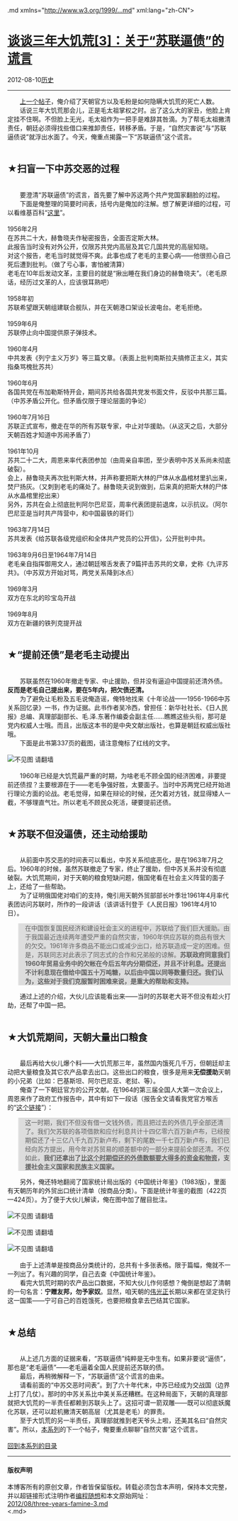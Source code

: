<!DOCTYPE.md>
.md xmlns="http://www.w3.org/1999/...md" xml:lang="zh-CN">
<head>
<meta http-equiv="Content-Type" content="text.md; charset=utf-8" />
<meta name="generator" content="Python script by program.think@gmail.com" />
<meta name="provider" content="program-think.blogspot.com" />
<link type="text/css" rel="stylesheet" href="../../css/program-think.css" />
<title>谈谈三年大饥荒[3]：关于“苏联逼债”的谎言 - 编程随想的博客</title>
</head>
<body>
<div id="main" style="width:100%;">
<h1><a href="../../index.md" title="回到首页">谈谈三年大饥荒[3]：关于“苏联逼债”的谎言</a></h1>
<div class="post-info"><span class="date-header">2012-08-10</span><a href="../../tags/E58E86E58FB2.md" class="tag">历史</a> </div>
<hr>
<div class="post">
&#12288;&#12288;<a href="../../2012/05/three-years-famine-2.md">上一个帖子</a>，俺介绍了天朝官方以及毛粉是如何隐瞒大饥荒的死亡人数。<br />&#12288;&#12288;话说三年大饥荒那会儿，正是毛太祖掌权之时。出了这么大的家丑，他脸上肯定挂不住啊。不但脸上无光，毛太祖作为一把手是难辞其咎滴。为了帮毛太祖撇清责任，朝廷必须得找些借口来推卸责任，转移矛盾。于是，“自然灾害说”与“苏联逼债说”就浮出水面了。今天，俺重点揭露一下“苏联逼债”这个谎言。<a name='more'></a><!--program-think--><br /><br /><h2>★扫盲一下中苏交恶的过程</h2><br />&#12288;&#12288;要澄清“苏联逼债”的谎言，首先要了解中苏这两个共产党国家翻脸的过程。<br />&#12288;&#12288;下面是俺整理的简要时间表，括号内是俺加的注解。想了解更详细的过程，可以看维基百科“<a href="http://zh.wikipedia.org/zh-cn/%E4%B8%AD%E8%8B%8F%E4%BA%A4%E6%81%B6" target="_blank" rel="nofollow">这里</a>”。<br /><br />1956年2月<br />在苏共二十大，赫鲁晓夫作秘密报告，全面否定斯大林。<br />此报告当时没有对外公开，仅限苏共党内高层及其它几国共党的高层知晓。<br />对这个报告，老毛当时就觉得不爽。此事也成了老毛的主要心病——他很担心自己死后遭到批判。（做了亏心事，害怕被清算）<br />老毛在10年后发动文革，主要目的就是“揪出睡在我们身边的赫鲁晓夫”。（老毛原话，经历过文革的人，应该很耳熟吧）<br /><br />1958年初<br />苏联希望跟天朝组建联合舰队，并在天朝港口架设长波电台。老毛拒绝。<br /><br />1959年6月<br />苏联停止向中国提供原子弹技术。<br /><br />1960年4月<br />中共发表《列宁主义万岁》等三篇文章。（表面上批判南斯拉夫搞修正主义，其实指桑骂槐批苏共）<br /><br />1960年6月<br />各国共党在布加勒斯特开会，期间苏共给各国共党发书面文件，反驳中共那三篇。（中苏矛盾公开化。但矛盾仅限于理论层面的争论）<br /><br />1960年7月16日<br />苏联正式宣布，撤走在华的所有苏联专家，中止对华援助。（从这天之后，大部分天朝百姓才知道中苏闹矛盾了）<br /><br />1961年10月<br />苏共二十二大，周恩来率代表团参加（由周亲自率团，至少表明中苏关系尚未彻底破裂）。<br />会上，赫鲁晓夫再次批判斯大林，并声称要把斯大林的尸体从水晶棺材里扒出来，焚尸扬灰。（又刺到老毛的痛处了。赫鲁晓夫说到做到，后来真的把斯大林的尸体从水晶棺里挖出来）<br />另外，苏共在会上彻底批判阿尔巴尼亚，周率代表团提前退席，以示抗议。（阿尔巴尼亚是当时共产阵营中，和中国最铁的哥们）<br /><br />1963年7月14日<br />苏共发表《给苏联各级党组织和全体共产党员的公开信》，公开批判中共。<br /><br />1963年9月6日至1964年7月14日<br />老毛亲自指挥御用文人，通过朝廷喉舌发表了9篇抨击苏共的文章，史称《九评苏共》。（中苏双方开始对骂，两党关系降到冰点）<br /><br />1969年3月<br />双方在东北的珍宝岛开战<br /><br />1969年8月<br />双方在新疆的铁列克提开战<br /><br /><h2>★“提前还债”是老毛主动提出</h2><br />&#12288;&#12288;苏联虽然在1960年撤走专家、中止援助，但并没有逼迫中国提前还清外债。<b>反而是老毛自己提出来，要在5年内，把欠债还清。</b><br />&#12288;&#12288;为了避免让毛粉及五毛说俺造谣，俺特地找来《十年论战——1956-1966中苏关系回忆录》一书，作为证据。此书作者吴冷西，曾担任：新华社社长、《日人民报》总编、真理部副部长、毛.泽.东著作编委会副主任......瞧瞧这些头衔，那可是党内权威人士哦。而且，出版这本书的是中央文献出版社，也算是朝廷权威出版社哦。<br />&#12288;&#12288;下面是此书第337页的截图，请注意俺标了红线的文字。<br /><br /><img src="../../images/2012/08/3vmV9A_kbCVZXz-psB_Ejy-mo7Z7lREIBrRK65vQLgHFqMav3iSpuyh0VohWs_eHL4AN_8aHOTNib0WFxaCOzmrOEOU-XsNGsdgnZkWOx3oxpCfHpnw" alt="不见图 请翻墙"><br /><br />&#12288;&#12288;1960年已经是大饥荒最严重的时期，为啥老毛不顾全国的经济困难，非要提前还债捏？主要根源在于——老毛争强好胜，太要面子。当时中苏两党已经开始进行理论方面的论战。老毛觉得，如果在辩论的时候，还欠着对方钱，就显得矮人一截，不够理直气壮。所以老毛不顾民众死活，硬要提前还债。<br /><br /><h2>★苏联不但没逼债，还主动给援助</h2><br />&#12288;&#12288;从前面中苏交恶的时间表可以看出，中苏关系彻底恶化，是在1963年7月之后。1960年的时候，虽然苏联撤走了专家，终止了援助，但中苏关系并没有彻底破裂。大饥荒期间，对于天朝的粮食短缺问题，俄国佬看在社会主义阵营的面子上，还给了一些帮助。<br />&#12288;&#12288;为了证明俄国佬对咱们的支持，俺引用天朝外贸部部长叶季壮1961年4月率代表团访问苏联时，所作的一段讲话（该讲话刊登于《人民日报》1961年4月10日）。<br /><blockquote style="background-color:#DDD;">在中国恢复国民经济和建设社会主义的进程中，苏联给了我们巨大援助。由于我国最近连续两年遭受严重的自然灾害，1960年供应苏联的商品有很大的欠交。1961年许多商品不能出口或减少出口，给苏联造成一定的困难。但是，苏联同志对此表示了同志式的合作和兄弟般的谅解。<b>苏联政府同意我们1960年贸易业务中的欠帐在今后五年内分期偿还，并且不计利息。还提出不计利息现在借给中国五十万吨糖，以后由中国以同等数量归还。我们认为，这些对于我们克服暂时困难来说，是重大的帮助和支持。</b></blockquote>&#12288;&#12288;通过上述的介绍，大伙儿应该能看出来——当时的苏联老大哥不但没有趁火打劫，还帮了中国一把。<br /><br /><h2>★大饥荒期间，天朝大量出口粮食</h2><br />&#12288;&#12288;最后再给大伙儿爆个料——大饥荒那三年，虽然国内饿死几千万，但朝廷却主动把大量粮食及其它农产品拿去出口。这些出口的粮食，很多是用来<b>无偿援助</b>天朝的小兄弟（比如：巴基斯坦、阿尔巴尼亚、老挝、等）。<br />&#12288;&#12288;俺查了一下朝廷官方的公开文献。在1964的第三届全国人大第一次会议上，周恩来作了政府工作报告中，其中有如下一段话（报告全文请看我党官方喉舌的“<a href="http://news.xinhuanet.com/ziliao/2004-10/15/content_2093452.htm" target="_blank" rel="nofollow">这个链接</a>”）：<br /><blockquote style="background-color:#DDD;">这一时期，我们不但没有借一文钱外债，而且把过去的外债几乎全部还清了。我们欠苏联的各项借款和应付利息共计十四亿零六百万新卢布，已经按期偿还了十三亿八千九百万新卢布，剩下的尾数一千七百万新卢布，我们已经向苏方提出，用今年对苏贸易的顺差额中的一部分来提前全部还清。不仅如此，<b>我们还拿出了<u>比这个时期偿还的外债数额要大得多的资金和物资</u>，支援社会主义国家和民族主义国家。</b></blockquote>&#12288;&#12288;另外，俺还特地翻阅了国家统计局出版的《中国统计年鉴》（1983版），里面有天朝历年的外贸出口统计清单（按商品分类）。下面是统计年鉴的截图（422页—424页）。为了便于大伙儿解读，俺在图中加了醒目批注。<br /><br /><img src="../../images/2012/08/r8sidyG4TIavpzR_JO5IT72huzSHSbGWravgrXW1JvjZ7M6l_PuYakKKbwrE3JAiD7s7SG02PqygP0c5rI_1g2j_wPLhpXOUA00VADAnLc9ztrnxcp4" alt="不见图 请翻墙"><br /><br /><img src="../../images/2012/08/76stLocQTc8TIkKhsu1BPOLjrQ65lr0a-1jLO0oQ1wTrl9y2X5an_WZkc_lShaTm4Z3QriigwK8GNmU9NnzXxEFV_QyJJxtToEywVrji7QDjrsnXrQ" alt="不见图 请翻墙"><br /><br /><img src="../../images/2012/08/SlyKoWjh7RvJGK7O0gVAnu6I9Skd_Hjq_ozV51AanlVZs8hs8Q0C0XstNNBj0CF5XbRvmJP_HQIAxo1ipW-Gyd5UYJBpAv7jp7JwTPtk5RZhF_AA0w" alt="不见图 请翻墙"><br /><br />&#12288;&#12288;由于上述清单是按商品分类统计的，总共有十多张表格。限于篇幅，俺就不一一列出了。有兴趣的同学，自己去查《中国统计年鉴》。<br />&#12288;&#12288;看完大饥荒时期的农产品出口数据，不知大伙儿作何感想？俺倒是想起了清朝的一句名言：<b>宁赠友邦，勿予家奴</b>。显然，咱天朝的<a href="http://zh.wikipedia.org/wiki/%E5%AF%B9%E4%B8%AD%E5%9B%BD%E5%85%B1%E4%BA%A7%E5%85%9A%E7%9A%84%E8%B4%AC%E7%A7%B0" target="_blank" rel="nofollow">伟光正</a>长期以来都在坚定执行这一国策——宁可自己的百姓饿死，也要把粮食拿去巴结其它国家。<br /><br /><h2>★总结</h2><br />&#12288;&#12288;从上述几方面的证据来看，“苏联逼债”纯粹是无中生有。如果非要说“逼债”，那也是“老毛逼债”——老毛逼着全国人民提前还苏联的债。<br />&#12288;&#12288;最后，再稍微解释一下，“苏联逼债”这个谎言的由来。<br />&#12288;&#12288;请看前面的“中苏交恶时间表”。到了六十年代末，中苏已经成为交战国（边界上打了几仗）。那时的中苏关系比中美关系还糟糕。在这种局面下，天朝的真理部就把大饥荒的一半责任都赖到苏联头上了。这招可谓一箭双雕——既可以彻底妖魔化苏联，还可以趁机撇清天朝高层（尤其是老毛）的罪责。<br />&#12288;&#12288;至于大饥荒的另一半责任，真理部就推到老天爷头上啦，还美其名曰“自然灾害”。所以，<a href="../../2012/05/three-years-famine-0.md#index">本系列</a>的下一个帖子，俺要重点聊聊“自然灾害”这个谎言。<br /><br /><a href="../../2012/05/three-years-famine-0.md#index">回到本系列的目录</a><div class="blogger-post-footer">
</div>
<hr>
<div class="copyright">
<h4>版权声明</h4>
本博客所有的原创文章，作者皆保留版权。转载必须包含本声明，保持本文完整，并以超链接形式注明作者<a href="mailto:program.think@gmail.com">编程随想</a>和本文原始网址：<br>
<a href="2012/08/three-years-famine-3.md">2012/08/three-years-famine-3.md</a>
</div>
</div>
</body>
<.md>
